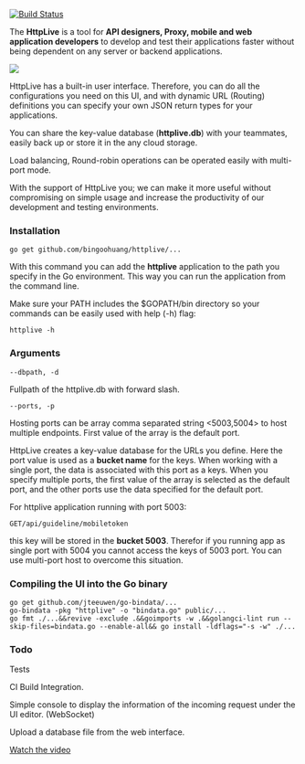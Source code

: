 [![Build Status](https://travis-ci.org/bingoohuang/httplive.svg?branch=master)](https://travis-ci.org/bingoohuang/httplive)

The **HttpLive** is a tool for **API designers, Proxy, mobile and web application developers** 
to develop and test their applications faster without being dependent on any server or backend applications.

![](httplive-ui.png)

HttpLive has a built-in user interface. Therefore, you can do all the configurations you need on this UI, 
and with dynamic URL (Routing) definitions you can specify your own JSON return types for your applications.

You can share the key-value database (**httplive.db**) with your teammates, easily back up or store it in the any cloud storage.

Load balancing, Round-robin operations can be operated easily with multi-port mode.

With the support of HttpLive you; we can make it more useful without compromising on simple usage 
and increase the productivity of our development and testing environments.

### Installation

    go get github.com/bingoohuang/httplive/...

With this command you can add the **httplive** application to the path you specify in the Go environment. 
This way you can run the application from the command line.

Make sure your PATH includes the \$GOPATH/bin directory so your commands can be easily used with help (-h) flag:

    httplive -h

### Arguments

    --dbpath, -d

Fullpath of the httplive.db with forward slash.

    --ports, -p

Hosting ports can be array comma separated string <5003,5004> to host multiple endpoints. First value of the array is the default port.

HttpLive creates a key-value database for the URLs you define. 
Here the port value is used as a **bucket name** for the keys. 
When working with a single port, the data is associated with this port as a keys. 
When you specify multiple ports, the first value of the array is selected as the default port, 
and the other ports use the data specified for the default port.

For httplive application running with port 5003:

    GET/api/guideline/mobiletoken

this key will be stored in the **bucket 5003**. Therefor if you running app as single port with 5004 
you cannot access the keys of 5003 port. You can use multi-port host to overcome this situation.

### Compiling the UI into the Go binary

    go get github.com/jteeuwen/go-bindata/...
    go-bindata -pkg "httplive" -o "bindata.go" public/...
    go fmt ./...&&revive -exclude .&&goimports -w .&&golangci-lint run --skip-files=bindata.go --enable-all&& go install -ldflags="-s -w" ./...

### Todo

Tests

CI Build Integration.

Simple console to display the information of the incoming request under the UI editor. (WebSocket)

Upload a database file from the web interface.

[Watch the video](https://youtu.be/AG5_llcBogk)
